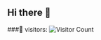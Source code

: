 ## Hi there 👋
###👀 visitors: ![Visitor Count](https://profile-counter.glitch.me/stephv729/count.svg)
